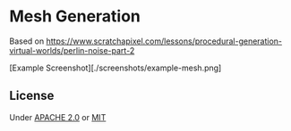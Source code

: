 # Mesh Generation

Based on https://www.scratchapixel.com/lessons/procedural-generation-virtual-worlds/perlin-noise-part-2

[Example Screenshot][./screenshots/example-mesh.png]

## License
Under [APACHE 2.0](LICENSE-APACHE) or [MIT](LICENSE-APACHE)
